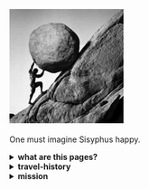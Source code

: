 <!--HEAD-->
<img src="https://github.com/gnusuy/project-Sisyphus/blob/main/sisyphus_pic.jpg?raw=true" width="40%" height="30%"><br><br>
One must imagine Sisyphus happy.
<!--HEAD-->

<!--WHATS-ARE-THIS-PAGES?-->
 <details>
  <summary><b>what are this pages?</b></summary>
  <div markdown="1">

> <i>시시포스는 그리스 신화에 나오는 인간이다. 그는 교활하고 꾀가 많아서 신들을 기만하는 행위를 일삼았다. 그에 대한 벌로 신은 시시포스에게 영원한 노동의 벌을 부여받는다. 매일 큰 바위를 산 정상에 올려야하고, 올라간 바위는 다시 산 아래로 굴러떨어진다.</i>
  
　프랑스의 철학자 알베르 까뮈는 위 시시포스의 이야기를 다룬 '시지프 신화' 라는 이름의 에세이를 발간했다. 에세이를 통해 그는 삶을 대하는 인간의 태도에 대해 이야기했다.<br>
   
　끝없는 형벌을 받게된 시시포스가 유일하게 신에게 반항할 수 있는 방법은 무의미함과 허무함에 대한 의식을 버리고 무한한 반복을 즐기며 바위를 정상으로 올리는 것이라고 이야기한다.<br>
   
　나는 힘들게 올린 바위가 떨어질까 무서워 시작하지 못하는 겁많은 사람이었다. 삶에 대한 무의미함과 허무함에 대한 의심으로 가득 차있었다. 그런 태도로 삶을 살아가다보니 크게 슬프지도, 크게 기쁘지도 않았다. 인생은 원래 허무한거라고 생각했으니까. <br>
   
　2년간 다니던 회사를 퇴사하고, 삶을 대하는 나의 태도에 대해 진지하게 고민해보았다. 고민 끝에 내린 결론은 <b><u> 삶은 언제 끝날지 알수 없으니, 주어진 삶을 낭비하기보다 살아있는 동안에 열심히 살아보자</u></b> 는 것이었다.<br>
   
　그래서 열심히 살아가는 삶을 기록하기 위해 이 page를 만들었다. 열심히 살아가는 발자취를 남기며, 나와 같은 고민을 하고 있는 사람에게 도움이 되는 공간이 되었으면 한다.<br>
   
  </div>
  </details>
<!--WHATS-ARE-THIS-PAGES?-->

<!--TRAVEL-HISTORY-->

  <details>
  <summary><b>travel-history</b></summary>
  <div markdown="1">

  - 21.08.26. 첫 날이다. <br><br>
  - 21.08.28. 첫 mission에 대한 미팅이 있었다. 첫 mission 에 대한 충분한 고민이 더 필요했다. 겉핥기 식으로 판단하지 말고, 진지하고 깊게 사고해야한다. <br><br>
  - 21.08.30. 웹사이트들을 보면 많은 정보들이 친절하게 방문자들을 도와주고 있다. 나도 도움을 받은만큼 다른 사람들에게 도움을 주는 공간을 만들고 싶다. <br><br>
  - 21.09.01. 두 번째 mission을 수행하면서 많은 시행착오가 있었다. 오류가 발생할 때마다 오류 문구를 구글링하며 해결하는 재미가 있었다. 튜토리얼을 따라가면서 이해가 안되는 부분이 너무 많았지만 일단은 다 해보고 다시 처음부터 보면서 천천히 이해하기로 했다.<br><br>   
  </div>
  </details>
  
<!--TRAVEL-HISTORY-->

<!--MISSION-->

  <details>
  <summary><b>mission</b></summary>
  <div markdown="1">
 
> <i>비전공자인 나에게 개발 영역은 멋있고 재밌을 것 같지만 올라가기 힘들어보이는 높은 산이었다. 그래도 지치지 않고 천천히 꾸준히 올라가보려고 한다.<br>
   나는 감사하게도 주변의 도움을 통해 한 발, 한 발 천천히 공부해가며 기록하고 있다. 혹시라도 새로운 도전에 도움이 필요한 사람들에게 아래의 mission 들이 도움이 되었으면 좋겠다.</i>
   
 01. [Github pages를 생성하는 방법](https://gnusuy.github.io/project-Sisyphus/how-to-create-github-pages)
 02. [test](about:blank)
 03. 

  </div>
  </details>
 
 <!--MISSION-->
